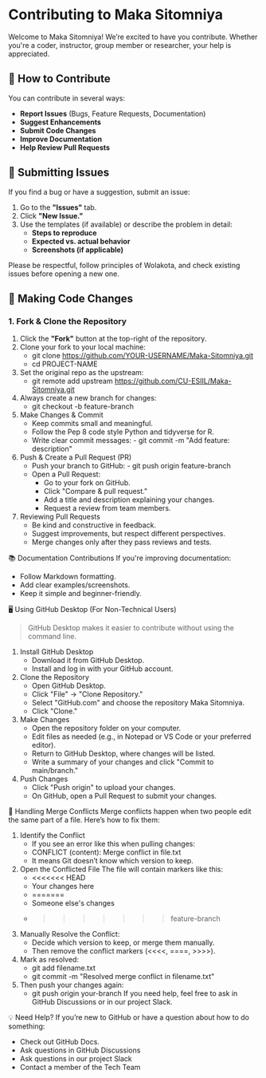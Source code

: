 # Contributing to Maka Sitomniya 

Welcome to Maka Sitomniya! We’re excited to have you contribute. Whether you're a coder, instructor, group member or researcher, your help is appreciated.

## 📌 How to Contribute
You can contribute in several ways:
- **Report Issues** (Bugs, Feature Requests, Documentation)
- **Suggest Enhancements**
- **Submit Code Changes**
- **Improve Documentation**
- **Help Review Pull Requests**

## 📝 Submitting Issues
If you find a bug or have a suggestion, submit an issue:
1. Go to the **"Issues"** tab.
2. Click **"New Issue."**
3. Use the templates (if available) or describe the problem in detail:
   - **Steps to reproduce**
   - **Expected vs. actual behavior**
   - **Screenshots (if applicable)**

Please be respectful, follow principles of Wolakota, and check existing issues before opening a new one.

## 🔧 Making Code Changes
### **1. Fork & Clone the Repository**
1. Click the **"Fork"** button at the top-right of the repository.
2. Clone your fork to your local machine:
   - git clone https://github.com/YOUR-USERNAME/Maka-Sitomniya.git
   - cd PROJECT-NAME
3. Set the original repo as the upstream:
   - git remote add upstream https://github.com/CU-ESIIL/Maka-Sitomniya.git
4. Always create a new branch for changes:
   - git checkout -b feature-branch
5. Make Changes & Commit
   - Keep commits small and meaningful.
   - Follow the Pep 8 code style Python and tidyverse for R.
   - Write clear commit messages:
         - git commit -m "Add feature: description"
6. Push & Create a Pull Request (PR)
   - Push your branch to GitHub:
         - git push origin feature-branch
   - Open a Pull Request:
       - Go to your fork on GitHub.
       - Click "Compare & pull request."
       - Add a title and description explaining your changes.
       - Request a review from team members.
7. Reviewing Pull Requests
   - Be kind and constructive in feedback.
   - Suggest improvements, but respect different perspectives.
   - Merge changes only after they pass reviews and tests.

📚 Documentation Contributions
If you're improving documentation:
   - Follow Markdown formatting.
   - Add clear examples/screenshots.
   - Keep it simple and beginner-friendly.

🖥️ Using GitHub Desktop (For Non-Technical Users)
>GitHub Desktop makes it easier to contribute without using the command line.
1. Install GitHub Desktop
   - Download it from GitHub Desktop.
   - Install and log in with your GitHub account.
2. Clone the Repository
   - Open GitHub Desktop.
   - Click "File" → "Clone Repository."
   - Select "GitHub.com" and choose the repository Maka Sitomniya.
   - Click "Clone."
3. Make Changes
   - Open the repository folder on your computer.
   - Edit files as needed (e.g., in Notepad or VS Code or your preferred editor).
   - Return to GitHub Desktop, where changes will be listed.
   - Write a summary of your changes and click "Commit to main/branch."
4. Push Changes
   - Click "Push origin" to upload your changes.
   - On GitHub, open a Pull Request to submit your changes.

🔄 Handling Merge Conflicts
Merge conflicts happen when two people edit the same part of a file. Here’s how to fix them:
1. Identify the Conflict
   - If you see an error like this when pulling changes:
   - CONFLICT (content): Merge conflict in file.txt
   - It means Git doesn’t know which version to keep.
2. Open the Conflicted File
The file will contain markers like this:
   - <<<<<<< HEAD
   - Your changes here
   - =======
   - Someone else's changes
   - >>>>>>> feature-branch
3. Manually Resolve the Conflict:
   - Decide which version to keep, or merge them manually.
   - Then remove the conflict markers (<<<<, ====, >>>>).
4. Mark as resolved:
   - git add filename.txt
   - git commit -m "Resolved merge conflict in filename.txt"
5. Then push your changes again:
   - git push origin your-branch
If you need help, feel free to ask in GitHub Discussions or in our project Slack.

💡 Need Help?
If you’re new to GitHub or have a question about how to do something:
   - Check out GitHub Docs.
   - Ask questions in GitHub Discussions
   - Ask questions in our project Slack
   - Contact a member of the Tech Team 














